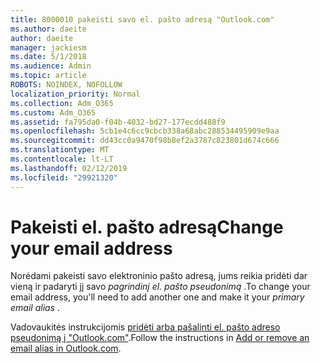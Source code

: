 ```yaml
---
title: 8000010 pakeisti savo el. pašto adresą "Outlook.com"
ms.author: daeite
author: daeite
manager: jackiesm
ms.date: 5/1/2018
ms.audience: Admin
ms.topic: article
ROBOTS: NOINDEX, NOFOLLOW
localization_priority: Normal
ms.collection: Adm_O365
ms.custom: Adm_O365
ms.assetid: fa795da0-f04b-4032-bd27-177ecdd488f9
ms.openlocfilehash: 5cb1e4c6cc9cbcb338a68abc288534495909e9aa
ms.sourcegitcommit: dd43cc0a9470f98b8ef2a3787c823801d674c666
ms.translationtype: MT
ms.contentlocale: lt-LT
ms.lasthandoff: 02/12/2019
ms.locfileid: "29921320"
---
```

# <a name="change-your-email-address"></a><span data-ttu-id="a2552-102">Pakeisti el. pašto adresą</span><span class="sxs-lookup"><span data-stu-id="a2552-102">Change your email address</span></span>

<span data-ttu-id="a2552-103">Norėdami pakeisti savo elektroninio pašto adresą, jums reikia pridėti dar vieną ir padaryti jį savo *pagrindinį el. pašto pseudonimą* .</span><span class="sxs-lookup"><span data-stu-id="a2552-103">To change your email address, you'll need to add another one and make it your  *primary email alias*  .</span></span> 
  
<span data-ttu-id="a2552-104">Vadovaukitės instrukcijomis [pridėti arba pašalinti el. pašto adreso pseudonimą į "Outlook.com"](https://go.microsoft.com/fwlink/p/?linkid=873115).</span><span class="sxs-lookup"><span data-stu-id="a2552-104">Follow the instructions in [Add or remove an email alias in Outlook.com](https://go.microsoft.com/fwlink/p/?linkid=873115).</span></span>
  

